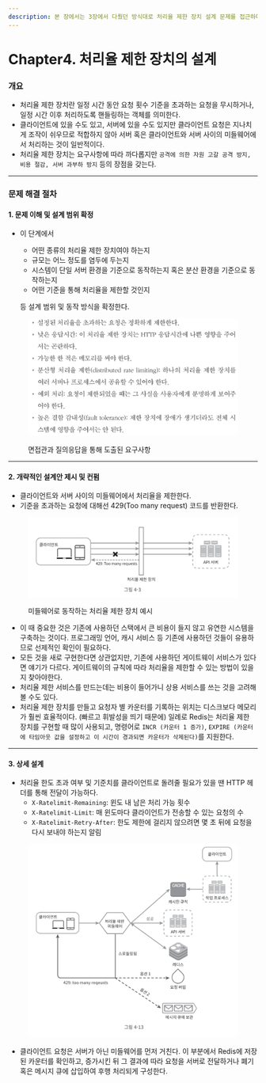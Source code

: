 ```yaml
---
description: 본 장에서는 3장에서 다뤘던 방식대로 처리율 제한 장치 설계 문제를 접근하며, 문제 해결 방식과 처리율 제한 장치에 대한 내용을 전달한다.
---
```


# Chapter4. 처리율 제한 장치의 설계

### 개요 &#x20;

* 처리율 제한 장치란 일정 시간 동안 요청 횟수 기준을 초과하는 요청을 무시하거나, 일정 시간 이후 처리하도록 핸들링하는 객체를 의미한다. &#x20;
* 클라이언트에 있을 수도 있고, 서버에 있을 수도 있지만 클라이언트 요청은 지나치게 조작이 쉬우므로 적합하지 않아 서버 혹은 클라이언트와 서버 사이의 미들웨어에서 처리하는 것이 일반적이다.
* 처리율 제한 장치는 요구사항에 따라 까다롭지만 `공격에 의한 자원 고갈 공격 방지, 비용 절감, 서버 과부하 방지` 등의 장점을 갖는다.

***

### 문제 해결 절차

#### 1. 문제 이해 및 설계 범위 확정

*   이 단계에서

    * 어떤 종류의 처리율 제한 장치여야 하는지
    * 규모는 어느 정도를 염두에 두는지
    * 시스템이 단일 서버 환경을 기준으로 동작하는지 혹은 분산 환경을 기준으로 동작하는지
    * 어떤 기준을 통해 처리율을 제한할 것인지

    등 설계 범위 및 동작 방식을 확정한다.

<figure><img src="../../.gitbook/assets/image (1).png" alt=""><figcaption><p>면접관과 질의응답을 통해 도출된 요구사항</p></figcaption></figure>

***

#### 2. 개략적인 설계안 제시 및 컨펌

* 클라이언트와 서버 사이의 미들웨어에서 처리율을 제한한다.
* 기준을 초과하는 요청에 대해선 429(Too many request) 코드를 반환한다.

<figure><img src="../../.gitbook/assets/image (1) (1).png" alt=""><figcaption><p>미들웨어로 동작하는 처리율 제한 장치 예시</p></figcaption></figure>

* 이 때 중요한 것은 기존에 사용하던 스택에서 큰 비용이 들지 않고 유연한 시스템을 구축하는 것이다. 프로그래밍 언어, 캐시 서비스 등 기존에 사용하던 것들이 유용하므로 선제적인 확인이 필요하다.
* 모든 것을 새로 구현한다면 상관없지만, 기존에 사용하던 게이트웨이 서비스가 있다면 얘기가 다르다. 게이트웨이의 규칙에 따라 처리율을 제한할 수 있는 방법이 있을지 찾아야한다.
* 처리율 제한 서비스를 만드는데는 비용이 들어가니 상용 서비스를 쓰는 것을 고려해볼 수도 있다.
* 처리율 제한 장치를 만들고 요청자 별 카운터를 기록하는 위치는 디스크보다 메모리가 훨씬 효율적이다. (빠르고 휘발성을 띄기 때문에) 일례로 Redis는 처리율 제한 장치를 구현할 때 많이 사용되고, 명령어로 `INCR (카운터 1 증가)`, `EXPIRE (카운터에 타임아웃 값을 설정하고 이 시간이 경과되면 카운터가 삭제된다)`를 지원한다.

***

#### 3. 상세 설계

* 처리율 한도 초과 여부 및 기준치를 클라이언트로 돌려줄 필요가 있을 땐 HTTP 헤더를 통해 전달이 가능하다.
  * `X-Ratelimit-Remaining`: 윈도 내 남은 처리 가능 횟수
  * `X-Ratelimit-Limit`: 매 윈도마다 클라이언트가 전송할 수 있는 요청의 수
  * `X-Ratelimit-Retry-After`: 한도 제한에 걸리지 않으려면 몇 초 뒤에 요청을 다시 보내야 하는지 알림

<figure><img src="../../.gitbook/assets/image (2).png" alt="" width="563"><figcaption></figcaption></figure>

* 클라이언트 요청은 서버가 아닌 미들웨어를 먼저 거친다. 이 부분에서 Redis에 저장된 카운터를 확인하고, 증가시킨 뒤 그 결과에 따라 요청을 서버로 전달하거나 폐기 혹은 메시지 큐에 삽입하여 후행 처리되게 구성한다.
